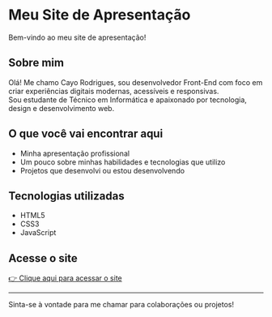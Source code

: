 # Meu Site de Apresentação

Bem-vindo ao meu site de apresentação! 

## Sobre mim

Olá! Me chamo Cayo Rodrigues, sou desenvolvedor Front-End com foco em criar experiências digitais modernas, acessíveis e responsivas.   
Sou estudante de Técnico em Informática e apaixonado por tecnologia, design e desenvolvimento web.

## O que você vai encontrar aqui

- Minha apresentação profissional
- Um pouco sobre minhas habilidades e tecnologias que utilizo
- Projetos que desenvolvi ou estou desenvolvendo

## Tecnologias utilizadas

- HTML5
- CSS3
- JavaScript

## Acesse o site

[👉 Clique aqui para acessar o site](https://cayorodriguesdev.github.io/minha-apresentacao/)

---

Sinta-se à vontade para me chamar para colaborações ou projetos! 

